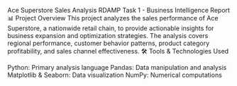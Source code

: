 Ace Superstore Sales Analysis
RDAMP Task 1 - Business Intelligence Report
📊 Project Overview
This project analyzes the sales performance of Ace Superstore, a nationwide retail chain, to provide actionable insights for business expansion and optimization strategies. The analysis covers regional performance, customer behavior patterns, product category profitability, and sales channel effectiveness.
🛠️ Tools & Technologies Used

Python: Primary analysis language
Pandas: Data manipulation and analysis
Matplotlib & Seaborn: Data visualization
NumPy: Numerical computations